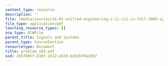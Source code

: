 ```yaml
---
content_type: resource
description: ''
file: /media/courses/16-01-unified-engineering-i-ii-iii-iv-fall-2005-spring-2006/2b57805fb18fa522e619bd32bf8ad3b7_problem_s03.pdf
file_type: application/pdf
learning_resource_types: []
ocw_type: OCWFile
parent_title: Signals and Systems
parent_type: CourseSection
resourcetype: Document
title: problem_s03.pdf
uid: 2b57805f-b18f-a522-e619-bd32bf8ad3b7
---
```

